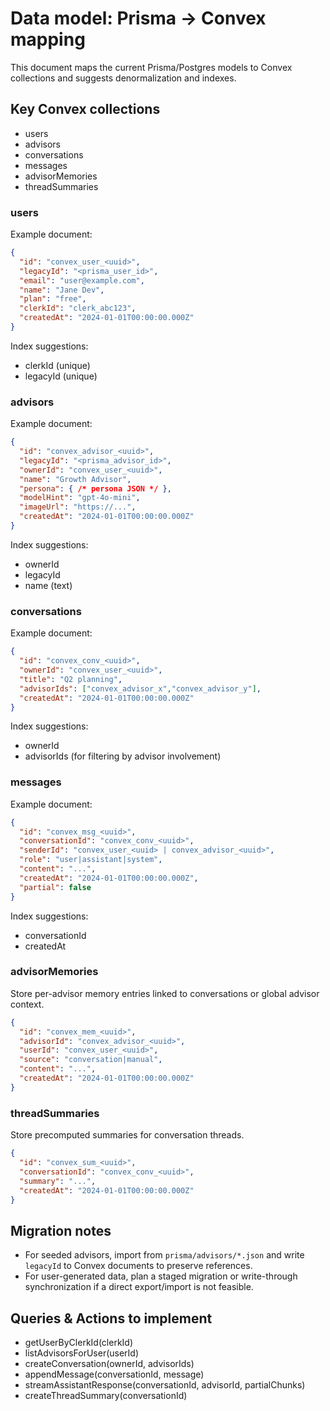 # Data model: Prisma → Convex mapping

This document maps the current Prisma/Postgres models to Convex collections and suggests denormalization and indexes.

## Key Convex collections

- users
- advisors
- conversations
- messages
- advisorMemories
- threadSummaries

### users

Example document:

```json
{
  "id": "convex_user_<uuid>",
  "legacyId": "<prisma_user_id>",
  "email": "user@example.com",
  "name": "Jane Dev",
  "plan": "free",
  "clerkId": "clerk_abc123",
  "createdAt": "2024-01-01T00:00:00.000Z"
}
```

Index suggestions:

- clerkId (unique)
- legacyId (unique)

### advisors

Example document:

```json
{
  "id": "convex_advisor_<uuid>",
  "legacyId": "<prisma_advisor_id>",
  "ownerId": "convex_user_<uuid>",
  "name": "Growth Advisor",
  "persona": { /* persona JSON */ },
  "modelHint": "gpt-4o-mini",
  "imageUrl": "https://...",
  "createdAt": "2024-01-01T00:00:00.000Z"
}
```

Index suggestions:

- ownerId
- legacyId
- name (text)

### conversations

Example document:

```json
{
  "id": "convex_conv_<uuid>",
  "ownerId": "convex_user_<uuid>",
  "title": "Q2 planning",
  "advisorIds": ["convex_advisor_x","convex_advisor_y"],
  "createdAt": "2024-01-01T00:00:00.000Z"
}
```

Index suggestions:

- ownerId
- advisorIds (for filtering by advisor involvement)

### messages

Example document:

```json
{
  "id": "convex_msg_<uuid>",
  "conversationId": "convex_conv_<uuid>",
  "senderId": "convex_user_<uuid> | convex_advisor_<uuid>",
  "role": "user|assistant|system",
  "content": "...",
  "createdAt": "2024-01-01T00:00:00.000Z",
  "partial": false
}
```

Index suggestions:

- conversationId
- createdAt

### advisorMemories

Store per-advisor memory entries linked to conversations or global advisor context.

```json
{
  "id": "convex_mem_<uuid>",
  "advisorId": "convex_advisor_<uuid>",
  "userId": "convex_user_<uuid>",
  "source": "conversation|manual",
  "content": "...",
  "createdAt": "2024-01-01T00:00:00.000Z"
}
```

### threadSummaries

Store precomputed summaries for conversation threads.

```json
{
  "id": "convex_sum_<uuid>",
  "conversationId": "convex_conv_<uuid>",
  "summary": "...",
  "createdAt": "2024-01-01T00:00:00.000Z"
}
```

## Migration notes

- For seeded advisors, import from `prisma/advisors/*.json` and write `legacyId` to Convex documents to preserve references.
- For user-generated data, plan a staged migration or write-through synchronization if a direct export/import is not feasible.

## Queries & Actions to implement

- getUserByClerkId(clerkId)
- listAdvisorsForUser(userId)
- createConversation(ownerId, advisorIds)
- appendMessage(conversationId, message)
- streamAssistantResponse(conversationId, advisorId, partialChunks)
- createThreadSummary(conversationId)
